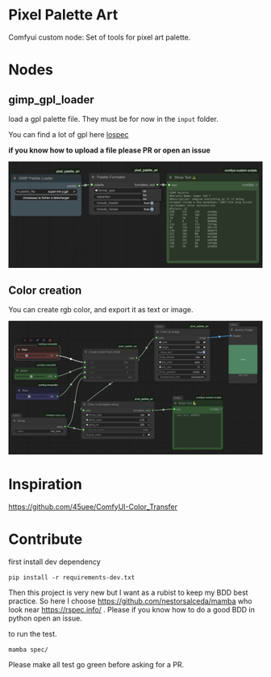 # Pixel Palette Art
Comfyui custom node: Set of tools for pixel art palette.

# Nodes

## gimp_gpl_loader

load a gpl palette file. They must be for now in the `input` folder.

You can find a lot of gpl here [lospec](https://lospec.com/)

__if you know how to upload a file please PR or open an issue__

![palette node](docs/gimp_gpl_loader.png)

## Color creation

You can create rgb color, and export it as text or image.

![color node](docs/create_color.png)


# Inspiration



https://github.com/45uee/ComfyUI-Color_Transfer

# Contribute 

first install dev dependency

```
pip install -r requirements-dev.txt
```

Then this project is very new but I want as a rubist to keep my BDD best practice.
So here I choose https://github.com/nestorsalceda/mamba who look near https://rspec.info/ .
Please if you know how to do a good BDD in python open an issue.

to run the test.
```
mamba spec/
```
Please make all test go green before asking for a PR.
